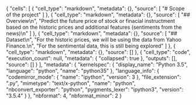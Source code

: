 {
 "cells": [
  {
   "cell_type": "markdown",
   "metadata": {},
   "source": [
    "# Scope of the project"
   ]
  },
  {
   "cell_type": "markdown",
   "metadata": {},
   "source": [
    "## Overview\n",
    "Predict the future price of stock or finacial instructment based on the historic prices and additional features (sentiments from the news)\n"
   ]
  },
  {
   "cell_type": "markdown",
   "metadata": {},
   "source": [
    "## Dataset\n",
    "For the historic prices, we will be using the data from Yahoo Finance.\n",
    "For the sentimental data, this is still being explored"
   ]
  },
  {
   "cell_type": "markdown",
   "metadata": {},
   "source": []
  },
  {
   "cell_type": "code",
   "execution_count": null,
   "metadata": {
    "collapsed": true
   },
   "outputs": [],
   "source": []
  }
 ],
 "metadata": {
  "kernelspec": {
   "display_name": "Python 3.5",
   "language": "python",
   "name": "python35"
  },
  "language_info": {
   "codemirror_mode": {
    "name": "ipython",
    "version": 3
   },
   "file_extension": ".py",
   "mimetype": "text/x-python",
   "name": "python",
   "nbconvert_exporter": "python",
   "pygments_lexer": "ipython3",
   "version": "3.5.4"
  }
 },
 "nbformat": 4,
 "nbformat_minor": 2
}
